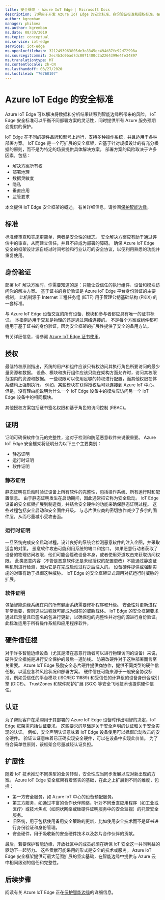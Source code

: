 ```yaml
---
title: 安全框架 - Azure IoT Edge | Microsoft Docs
description: 了解用于开发 Azure IoT Edge 的安全标准、身份验证标准和授权标准，在设计解决方案时应考虑这些标准
author: kgremban
manager: philmea
ms.author: kgremban
ms.date: 08/30/2019
ms.topic: conceptual
ms.service: iot-edge
services: iot-edge
ms.openlocfilehash: 3212493963805de3c8845ec494d87fc92d72998a
ms.sourcegitcommit: 2ec4b3d0bad7dc0071400c2a2264399e4fe34897
ms.translationtype: MT
ms.contentlocale: zh-CN
ms.lasthandoff: 03/27/2020
ms.locfileid: "76760107"
---
```

# <a name="security-standards-for-azure-iot-edge"></a>Azure IoT Edge 的安全标准

Azure IoT Edge 可以解决将数据和分析结果转移到智能边缘所带来的风险。 IoT Edge 安全标准可以平衡不同部署方案的灵活性，同时提供所有 Azure 服务预期会提供的保护。

IoT Edge 在不同的硬件品牌和型号上运行，支持多种操作系统，并且适用于各种部署方案。 IoT Edge 是一个可扩展的安全框架，它基于针对规模设计的有充分根据的原则，而不是为特定的场景提供具体解决方案。 部署方案的风险取决于许多因素，包括：

* 解决方案所有权
* 部署地理
* 数据灵敏度
* 隐私
* 垂直应用
* 监管要求

本文提供 IoT Edge 安全框架的概述。 有关详细信息，请参阅[保护智能边缘](https://azure.microsoft.com/blog/securing-the-intelligent-edge/)。

## <a name="standards"></a>标准

标准使审查和实施更简单，两者是安全性的标志。 安全解决方案应有助于通过评估中的审查，从而建立信任，并且不应成为部署的障碍。 确保 Azure IoT Edge 安全的框架设计源自经过时间考验和行业认可的安全协议，以便利用熟悉的功能并重复使用。

## <a name="authentication"></a>身份验证

部署 IoT 解决方案时，你需要知道的是：只能让受信任的执行组件、设备和模块访问你的解决方案。 基于证书的身份验证是 Azure IoT Edge 平台身份验证的主要机制。 此机制源于 Internet 工程任务组 (IETF) 用于管理公钥基础结构 (PKiX) 的一套标准。

与 Azure IoT Edge 设备交互的所有设备、模块和参与者都应具有唯一的证书标识。 本指南适用于交互是物理的还是通过网络连接的。 不是每个方案或组件都可适用于基于证书的身份验证，因为安全框架的扩展性提供了安全的备用方法。

有关详细信息，请参阅 [Azure IoT Edge 证书使用](iot-edge-certs.md)。

## <a name="authorization"></a>授权

最低特权原则指出，系统的用户和组件应该只有权访问其执行角色所要访问的最少量资源和数据。 设备、模块和执行组件应该只能在架构方面允许时，访问其权限范围内的资源和数据。 一些权限可以使用足够的特权进行配置，而其他权限在体系结构上强制执行。 例如，某些模块在获得授权后可以连接到 Azure IoT 中心。 但是，没有理由能说明为什么一个 IoT Edge 设备中的模块应访问另一个 IoT Edge 设备中的相同模块。

其他授权方案包括证书签名权限和基于角色的访问控制 (RBAC)。

## <a name="attestation"></a>证明

证明可确保软件位元的完整性，这对于检测和防范恶意软件来说很重要。 Azure IoT Edge 安全框架将证明分为以下三个主要类别：

* 静态证明
* 运行时证明
* 软件证明

### <a name="static-attestation"></a>静态证明

静态证明在启动时验证设备上所有软件的完整性，包括操作系统、所有运行时和配置信息。 由于静态证明发生在启动期间，因此通常把它称为安全启动。 IoT Edge 设备的安全框架扩展到制造商，并结合安全硬件的功能来确保静态证明过程。 这些过程包括安全启动和安全固件升级。 与芯片供应商的密切协作减少了多余的固件层，从而尽量减小受攻击面。

### <a name="runtime-attestation"></a>运行时证明

一旦系统完成安全启动过程，设计良好的系统会检测恶意软件的注入企图，并采取适当的对策。 恶意软件攻击可能利用系统的端口和接口。 如果恶意行动者获取了设备的物理访问权限，他们可能会篡改设备本身，或者使用旁道攻击来获取访问权限。 此类恶意内容（不管是恶意软件还是未经授权的配置更改）不能通过静态证明机制进行检测，因为它是在完成启动过程之后注入的。 设备硬件提供或强制实施的对策有助于抵御这种威胁。 IoT Edge 的安全框架显式调用对抗运行时威胁的扩展。  

### <a name="software-attestation"></a>软件证明

包括智能边缘系统在内的所有健康系统需要修补程序和升级。 安全性对更新进程非常重要，否则这些进程就可能成为潜在的威胁载体。 IoT Edge 的安全框架要求通过已测量且已签名的包进行更新，以确保包的完整性并对包的源进行身份验证。 此标准适用于所有操作系统和应用程序软件。

## <a name="hardware-root-of-trust"></a>硬件信任根

对于许多智能边缘设备（尤其是潜在恶意行动者可以进行物理访问的设备）来说，硬件安全措施是进行安全保护的最后一道防线。 防篡改硬件对于这种部署而言至关重要。 Azure IoT Edge 鼓励安全芯片硬件提供商协作，提供不同类型的硬件信任根，以适应各种风险状况和部署方案。 硬件信任可能来源于一般安全协议标准，例如受信任的平台模块 (ISO/IEC 11889) 和受信任的计算组的设备身份合成引擎 (DICE)。 TrustZones 和软件防护扩展 (SGX) 等安全飞地技术也提供硬件信任。

## <a name="certification"></a>认证

为了帮助客户在采购用于其部署的 Azure IoT Edge 设备时作出明智的决定，IoT Edge 框架需包括认证要求。 这些要求的基础是关于安全声明的认证和关于安全实现的认证。 例如，安全声明认证意味着 IoT Edge 设备使用可以抵御启动攻击的安全硬件。 验证认证意味着已正确实现安全硬件，可以在设备中实现此价值。 为了符合简单性原则，该框架会尽量减轻认证负担。

## <a name="extensibility"></a>扩展性

随着 IoT 技术推动不同类型的业务转型，安全性应当同步发展以应对新出现的方案。 Azure IoT Edge 安全框架有着坚实的基础，在此之上扩展到不同的维度，包括：

* 第一方安全服务，如 Azure IoT 中心的设备预配服务。
* 第三方服务，如通过丰富的合作伙伴网络，针对不同垂直应用程序（如工业或医疗）或技术焦点（如网状网络或硅硬件证明服务中的安全监视）的托管安全服务。
* 旧系统，用于包括使用备用安全策略的更新，比如使用安全技术而不是证书进行身份验证和身份管理。
* 安全硬件，用于吸收新的安全硬件技术以及芯片合作伙伴的贡献。

最后，若要保护智能边缘，开放社区中的成员必须在确保 IoT 安全这一共同利益的驱动下一起努力。 这些贡献可能采用的形式是安全的技术或服务。 Azure IoT Edge 安全框架提供可最大范围扩展的坚实基础，在智能边缘中提供与 Azure 云中相同级别的信任和完整性。  

## <a name="next-steps"></a>后续步骤

阅读有关 Azure IoT Edge 正在[保护智能边缘](https://azure.microsoft.com/blog/securing-the-intelligent-edge/)的详细信息。
